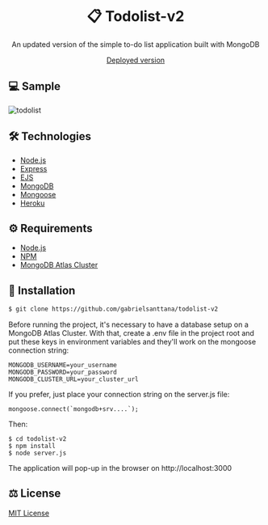 # <div align="center">📋 Todolist-v2</div>

<p align="center">An updated version of the simple to-do list application built with MongoDB</p>
<p align="center"><a href="https://gabriel-todolist.herokuapp.com">Deployed version</a></p>

## 💻 Sample

![todolist](https://github.com/gabrielsanttana/todolist-v2/blob/master/public/todolist-v2.PNG)

## 🛠️ Technologies

<ul>
  <li><a href="https://nodejs.org/en/">Node.js</a></li>
  <li><a href="https://expressjs.com/">Express</a></li>
  <li><a href="https://ejs.co/">EJS</a></li>
  <li><a href="https://www.mongodb.com/">MongoDB</a></li>
  <li><a href="https://mongoosejs.com/">Mongoose</a></li>
  <li><a href="https://www.heroku.com/home">Heroku</a></li>
</ul>

## ⚙️ Requirements

<ul>
  <li><a href="https://nodejs.org/en/">Node.js</a></li>
  <li><a href="https://www.npmjs.com/">NPM</a></li>
  <li><a href="https://www.mongodb.com/cloud/atlas">MongoDB Atlas Cluster</a></li>
</ul>

## 🚀 Installation

```bash
$ git clone https://github.com/gabrielsanttana/todolist-v2
```

Before running the project, it's necessary to have a database setup on a MongoDB Atlas Cluster. With that, create a .env file in the project root and put these keys in environment variables and they'll work on the mongoose connection string:

```
MONGODB_USERNAME=your_username
MONGODB_PASSWORD=your_password
MONGODB_CLUSTER_URL=your_cluster_url
```

If you prefer, just place your connection string on the server.js file:

```
mongoose.connect(`mongodb+srv....`);
```

Then:
```
$ cd todolist-v2
$ npm install
$ node server.js
```

The application will pop-up in the browser on http://localhost:3000

## ⚖️ License

[MIT License](https://github.com/gabrielsanttana/todolist-v2/blob/master/LICENSE)
